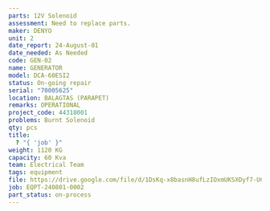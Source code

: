 ```yaml
---
parts: 12V Solenoid
assessment: Need to replace parts.
maker: DENYO
unit: 2
date_report: 24-August-01
date_needed: As Needed
code: GEN-02
name: GENERATOR
model: DCA-60ESI2
status: On-going repair
serial: "70005625"
location: BALAGTAS (PARAPET)
remarks: OPERATIONAL
project_code: 44318001
problems: Burnt Solenoid
qty: pcs
title:
  ? "{ 'job' }"
weight: 1120 KG
capacity: 60 Kva
team: Electrical Team
tags: equipment
file: https://drive.google.com/file/d/1DsKq-x8basnH8ufLzIOxmUKSXDyf7-UC/view?usp=drive_link
job: EQPT-240801-0002
part_status: on-process
---
```

